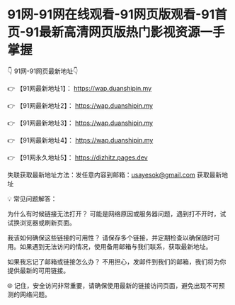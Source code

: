 # 91网-91网在线观看-91网页版观看-91首页-91最新高清网页版热门影视资源一手掌握

👇 91网-91网页最新地址👇

👉 【91网最新地址1】： https://wap.duanshipin.my

👉 【91网最新地址2】： https://wap.duanshipin.my

👉 【91网最新地址3】： https://wap.duanshipin.my

👉 【91网最新地址4】： https://wap.duanshipin.my

👉 【91网永久地址5】： https://dizhitz.pages.dev

失联获取最新地址方法：发任意内容到邮箱：usayesok@gmail.com 获取最新地址

💡 常见问题解答：

为什么有时候链接无法打开？
可能是网络原因或服务器问题，遇到打不开时，试试换浏览器或刷新页面。

我该如何确保这些链接的可用性？
请保存多个链接，并定期检查以确保随时可用。如果遇到无法访问的情况，使用备用邮箱与我们联系，获取最新地址。

如果我忘记了邮箱或链接怎么办？
不用担心，发邮件到我们的邮箱，我们将为你提供最新的可用链接。

🌐 记住，安全访问非常重要，请确保使用最新的链接访问页面，避免出现不可预测的网络问题。
